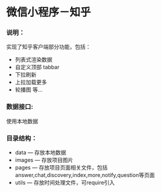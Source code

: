# 微信小程序－知乎

### 说明：

实现了知乎客户端部分功能，包括：
- 列表式渲染数据
- 自定义顶部 tabbar
- 下拉刷新
- 上拉加载更多
- 轮播图 等...

### 数据接口:

使用本地数据

### 目录结构：

- data — 存放本地数据
- images — 存放项目图片
- pages — 存放项目页面相关文件，包括answer,chat,discovery,index,more,notify,question等页面
- utils — 存放时间处理文件，可require引入

